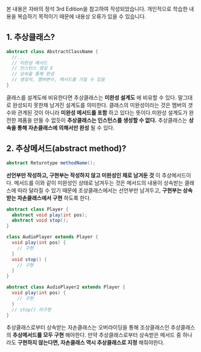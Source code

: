 본 내용은 자바의 정석 3rd Edition을 참고하여 작성되었습니다. 개인적으로 학습한 내용을 복습하기 목적이기 때문에 내용상 오류가 있을 수 있습니다.

## 1. 추상클래스?
```java
abstract class AbstractClassName {
  //...
  // 미완성 메서드
  // 인스턴스 생성 X
  // 상속을 통해 완성
  // 생성자, 멤버변수, 메서드를 가질 수 있음
}
```
클래스를 설계도에 비유한다면 추상클래스는 **미완성 설계도** 에 비유할 수 있다. 말그대로 완성되지 못한채 남겨진 설계도를 의미한다. 클래스의 미완성이라는 것은 멤버의 갯수와 관계된 것이 아니라 **미완성 메서드를 포함** 하고 있다는 뜻이다.미완성 설계도가 완전한 제품을 만들 수 없듯이 **추상클래스는 인스턴스를 생성할 수 없다.** 추상클래스는 **상속을 통해 자손클래스에 의해서만 완성** 될 수 있다.



## 2. 추상메서드(abstract method)?
```java
abstract Returntype methodName();
```
**선언부만 작성하고, 구현부는 작성하지 않고 미완성인 채로 남겨둔 것** 이 추상메서드이다. 메서드를 이와 같이 미완성인 상태로 남겨두는 것은 메서드의 내용이 상속받는 클래스에 따라 달라질 수 있기 때문에 조상클래스에서는 선언부만 남겨두고, **구현부는 상속받는 자손클래스에서 구현** 하도록 한다.

```java
abstract class Player {
  abstract void play(int pos);
  abstract void stop();
}

class AudioPlayer extends Player {
  void play(int pos) {
    // 구현
  }
  void stop() {
    // 구현
  }
}

abstract class AudioPlayer2 extends Player {
  void play(int pos) {
    // 구현
  }
  // stop() 미구현
}
```
추상클래스로부터 상속받는 자손클래스는 오버라이딩을 통해 조상클래스인 추상클래스의 **추상메서드를 모두 구현** 해야한다. 만약 추상클래스로부터 상속받은 메서드 중 하나라도 **구현하지 않는다면, 자손클래스 역시 추상클래스로 지정** 해줘야한다.
